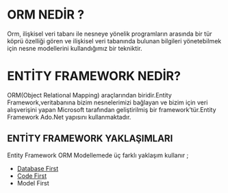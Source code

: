 # ORM NEDİR ?
Orm, ilişkisel veri tabanı ile nesneye yönelik programların arasında bir tür köprü özelliği gören ve ilişkisel veri tabanında bulunan bilgileri yönetebilmek için nesne modellerini kullandığımız bir tekniktir.

# ENTİTY FRAMEWORK NEDİR?
ORM(Object Relational Mapping) araçlarından biridir.Entity Framework,veritabanına bizim nesnelerimizi bağlayan ve bizim için veri alışverişini yapan Microsoft tarafından geliştirilmiş bir framework’tür.Entity Framework Ado.Net yapısını kullanmaktadır.

## ENTİTY FRAMEWORK YAKLAŞIMLARI 
Entity Framework ORM Modellemede üç farklı yaklaşım kullanır ;

* [Database First](https://github.com/ezgiyaman/DataAccess/tree/master/DbFirst_LINO_Methods)
* [Code First](https://github.com/ezgiyaman/DataAccess/tree/master/ETicaret_Db_CodeFirst)
* Model First








